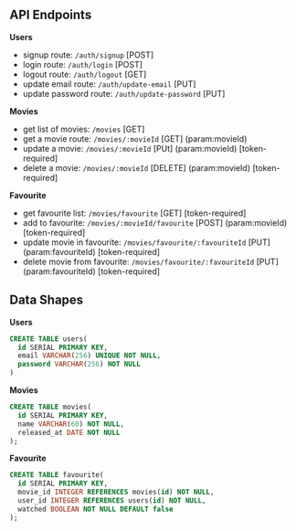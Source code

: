 ## API Endpoints

**Users**

- signup route: `/auth/signup` [POST]
- login route: `/auth/login` [POST]
- logout route: `/auth/logout` [GET]
- update email route: `/auth/update-email` [PUT]
- update password route: `/auth/update-password` [PUT]

**Movies**

- get list of movies: `/movies` [GET]
- get a movie route: `/movies/:movieId` [GET] (param:movieId)
- update a movie: `/movies/:movieId` [PUt] (param:movieId) [token-required]
- delete a movie: `/movies/:movieId` [DELETE] (param:movieId) [token-required]

**Favourite**

- get favourite list: `/movies/favourite` [GET] [token-required]
- add to favourite: `/movies/:movieId/favourite` [POST] (param:movieId) [token-required]
- update movie in favourite: `/movies/favourite/:favouriteId` [PUT] (param:favouriteId) [token-required]
- delete movie from favourite: `/movies/favourite/:favouriteId` [PUT] (param:favouriteId) [token-required]

## Data Shapes

**Users**

```sql
CREATE TABLE users(
  id SERIAL PRIMARY KEY,
  email VARCHAR(256) UNIQUE NOT NULL,
  password VARCHAR(256) NOT NULL
)
```

**Movies**

```sql
CREATE TABLE movies(
  id SERIAL PRIMARY KEY,
  name VARCHAR(60) NOT NULL,
  released_at DATE NOT NULL
);
```

**Favourite**

```sql
CREATE TABLE favourite(
  id SERIAL PRIMARY KEY,
  movie_id INTEGER REFERENCES movies(id) NOT NULL,
  user_id INTEGER REFERENCES users(id) NOT NULL,
  watched BOOLEAN NOT NULL DEFAULT false
);
```
